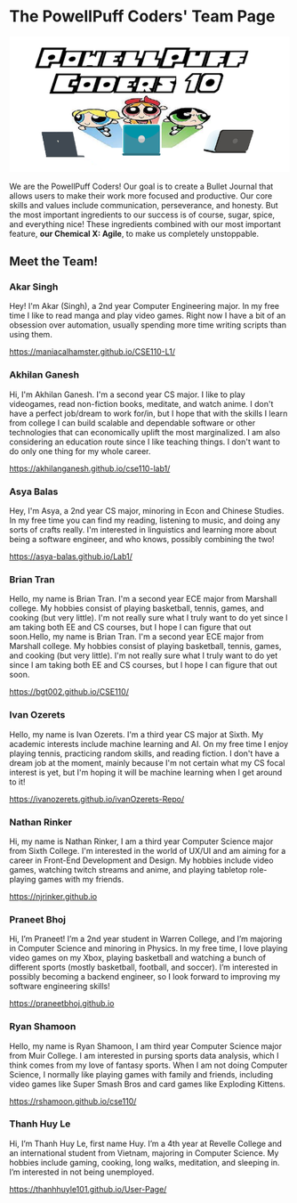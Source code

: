 # The PowellPuff Coders' Team Page

![Team Logo](branding/powellpuff-logo-fullscreen.png)

We are the PowellPuff Coders! Our goal is to create a Bullet Journal that allows users to make their work more focused and productive. Our core skills and values include communication, perseverance, and honesty. But the most important ingredients to our success is of course, sugar, spice, and everything nice! These ingredients combined with our most important feature, **our Chemical X: Agile**, to make us completely unstoppable. 

## Meet the Team!

### Akar Singh

Hey! I'm Akar (Singh), a 2nd year Computer Engineering major. In my free time I like to read manga and play video games. Right now I have a bit of an obsession over automation, usually spending more time writing scripts than using them.

https://maniacalhamster.github.io/CSE110-L1/

### Akhilan Ganesh

Hi, I'm Akhilan Ganesh. I'm a second year CS major. I like to play videogames, read non-fiction books, meditate, and watch anime. I don't have a perfect job/dream to work for/in, but I hope that with the skills I learn from college I can build scalable and dependable software or other technologies that can economically uplift the most marginalized. I am also considering an education route since I like teaching things. I don't want to do only one thing for my whole career.

https://akhilanganesh.github.io/cse110-lab1/

### Asya Balas

Hey, I'm Asya, a 2nd year CS major, minoring in Econ and Chinese Studies. In my free time you can find my reading, listening to music, and doing any sorts of crafts really. I'm interested in linguistics and learning more about being a software engineer, and who knows, possibly combining the two!

https://asya-balas.github.io/Lab1/

### Brian Tran

Hello, my name is Brian Tran. I'm a second year ECE major from Marshall college. My hobbies consist of playing basketball, tennis, games, and cooking (but very little). I'm not really sure what I truly want to do yet since I am taking both EE and CS courses, but I hope I can figure that out soon.Hello, my name is Brian Tran. I'm a second year ECE major from Marshall college. My hobbies consist of playing basketball, tennis, games, and cooking (but very little). I'm not really sure what I truly want to do yet since I am taking both EE and CS courses, but I hope I can figure that out soon.

https://bgt002.github.io/CSE110/

### Ivan Ozerets

Hello, my name is Ivan Ozerets. I'm a third year CS major at Sixth. My academic interests include machine learning and AI. On my free time I enjoy playing tennis, practicing random skills, and reading fiction. I don't have a dream job at the moment, mainly because I'm not certain what my CS focal interest is yet, but I'm hoping it will be machine learning when I get around to it!

https://ivanozerets.github.io/ivanOzerets-Repo/

### Nathan Rinker

Hi, my name is Nathan Rinker, I am a third year Computer Science major from Sixth College. I'm interested in the world of UX/UI and am aiming for a career in Front-End Development and Design. My hobbies include video games, watching twitch streams and anime, and playing tabletop role-playing games with my friends.

https://njrinker.github.io

### Praneet Bhoj

Hi, I’m Praneet! I’m a 2nd year student in Warren College, and I’m majoring in Computer Science and minoring in Physics. In my free time, I love playing video games on my Xbox, playing basketball and watching a bunch of different sports (mostly basketball, football, and soccer). I’m interested in possibly becoming a backend engineer, so I look forward to improving my software engineering skills!

https://praneetbhoj.github.io

### Ryan Shamoon

Hello, my name is Ryan Shamoon, I am third year Computer Science major from Muir College. I am interested in pursing sports data analysis, which I think comes from my love of fantasy sports. When I am not doing Computer Science, I normally like playing games with family and friends, including video games like Super Smash Bros and card games like Exploding Kittens.

https://rshamoon.github.io/cse110/

### Thanh Huy Le

Hi, I’m Thanh Huy Le, first name Huy. I’m a 4th year at Revelle College and an international student from Vietnam, majoring in Computer Science. My hobbies include gaming, cooking, long walks, meditation, and sleeping in. I’m interested in not being unemployed.

https://thanhhuyle101.github.io/User-Page/

